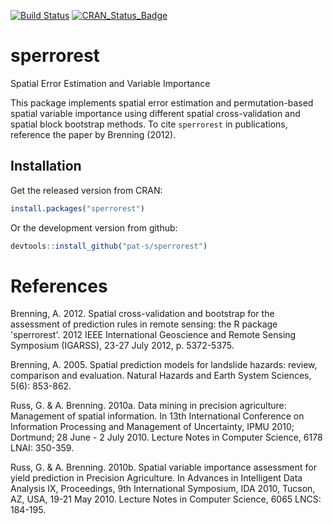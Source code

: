 [![Build Status](https://travis-ci.org/hadley/sperrorest.svg?branch=master)](https://travis-ci.org/pat-s/sperrorest)
[![CRAN_Status_Badge](http://www.r-pkg.org/badges/version/sperrorest)](http://cran.r-project.org/package=sperrorest)

# sperrorest

Spatial Error Estimation and Variable Importance

This package implements spatial error estimation and permutation-based
spatial variable importance using different spatial cross-validation
and spatial block bootstrap methods. To cite `sperrorest` in publications,
reference the paper by Brenning (2012).

## Installation

Get the released version from CRAN:

```R
install.packages("sperrorest")
```
Or the development version from github:

```R
devtools::install_github("pat-s/sperrorest")
```

# References
Brenning, A. 2012. Spatial cross-validation and bootstrap for the
assessment of prediction rules in remote sensing: the R package 'sperrorest'.
2012 IEEE International Geoscience and Remote Sensing Symposium (IGARSS),
23-27 July 2012, p. 5372-5375.

Brenning, A. 2005. Spatial prediction models for landslide hazards:
review, comparison and evaluation. Natural Hazards and Earth System Sciences,
5(6): 853-862.

Russ, G. & A. Brenning. 2010a. Data mining in precision agriculture:
Management of spatial information. In 13th International Conference on
Information Processing and Management of Uncertainty, IPMU 2010; Dortmund;
28 June - 2 July 2010.  Lecture Notes in Computer Science, 6178 LNAI: 350-359.

Russ, G. & A. Brenning. 2010b. Spatial variable importance assessment for
yield prediction in Precision Agriculture. In Advances in Intelligent
Data Analysis IX, Proceedings, 9th International Symposium, IDA 2010,
Tucson, AZ, USA, 19-21 May 2010.
Lecture Notes in Computer Science, 6065 LNCS: 184-195.
